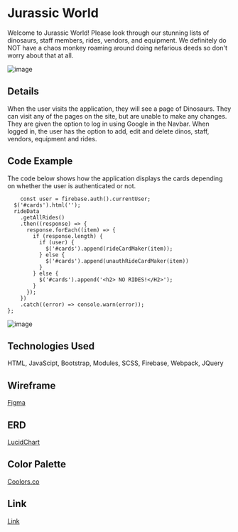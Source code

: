 # Jurassic World 
Welcome to Jurassic World! Please look through our stunning lists of dinosaurs, staff members, rides, vendors, and equipment. We definitely do NOT have a chaos monkey roaming around doing nefarious deeds so don't worry about that at all.

![image](https://i.imgur.com/hbES7N7.png)

## Details
When the user visits the application, they will see a page of Dinosaurs. They can visit any of the pages on the site, but are unable to make any changes. They are given the option to log in using Google in the Navbar. When logged in, the user has the option to add, edit and delete dinos, staff, vendors, equipment and rides.

## Code Example
The code below shows how the application displays the cards depending on whether the user is authenticated or not.

```const rideCardBuilder = () => {  
    const user = firebase.auth().currentUser;
  $('#cards').html('');
  rideData
    .getAllRides()
    .then((response) => {
      response.forEach((item) => {
        if (response.length) {
          if (user) {
            $('#cards').append(rideCardMaker(item));
          } else {
            $('#cards').append(unauthRideCardMaker(item)) 
          }
        } else {
          $('#cards').append('<h2> NO RIDES!</H2>');
        }
      });
    })
    .catch((error) => console.warn(error));
};
```

![image](https://i.imgur.com/UWE9TTq.gif)

## Technologies Used
HTML, JavaScipt, Bootstrap, Modules, SCSS, Firebase, Webpack, JQuery

## Wireframe
[Figma](https://www.figma.com/file/DYGUaGyGH2dt800TMjV0SX/Jarassic-World-Group-Project?node-id=0%3A1)

## ERD 
[LucidChart](https://lucid.app/lucidchart/1d58a68a-e968-4bce-8dab-983de541633a/edit?shared=true&page=0_0#)

## Color Palette
[Coolors.co](https://coolors.co/ef6461-e4b363-e8e9eb-e0dfd5-313638)

## Link
[Link](https://jurassic-world-eb567.web.app/)